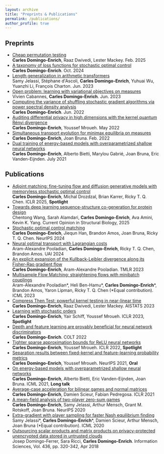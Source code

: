 ```yaml
---
layout: archive
title: "Preprints & Publications"
permalink: /publications/
author_profile: true
---
```


## Preprints

* [Cheap permutation testing](https://arxiv.org/abs/2502.07672)<br>
  **Carles Domingo-Enrich**, Raaz Dwivedi, Lester Mackey.
  Feb. 2025 
* [A taxonomy of loss functions for stochastic optimal control](https://arxiv.org/pdf/2410.00345)<br>
  **Carles Domingo-Enrich**.
  Oct. 2024
* [Length generalization in arithmetic transformers](https://arxiv.org/abs/2306.15400)<br>
  Samy Jelassi, Stéphane d'Ascoli, **Carles Domingo-Enrich**, Yuhuai Wu, Yuanzhi Li, François Charton.
  Jun. 2023
* [Open problem: learning with variational objectives on measures](https://arxiv.org/abs/2306.11928)<br>
  Vivien Cabannes, **Carles Domingo-Enrich**.
  Jun. 2023
* [Computing the variance of shuffling stochastic gradient algorithms via power spectral density analysis](https://arxiv.org/abs/2206.00632)<br>
	**Carles Domingo-Enrich**.
	Jun. 2022
* [Auditing differential privacy in high dimensions with the kernel quantum Rényi divergence](https://arxiv.org/abs/2205.13941)<br>
	**Carles Domingo-Enrich**, Youssef Mroueh.
	May 2022
* [Simultaneous transport evolution for minimax equilibria on measures](https://arxiv.org/abs/2202.06460)<br>
	**Carles Domingo-Enrich**, Joan Bruna.
	Feb. 2022
* [Dual training of energy-based models with overparametrized shallow neural networks](https://arxiv.org/abs/2107.05134)<br>
	**Carles Domingo-Enrich**, Alberto Bietti, Marylou Gabrié, Joan Bruna, Eric Vanden-Eijnden.
	July 2021

## Publications

* [Adjoint matching: fine-tuning flow and diffusion generative models with memoryless stochastic optimal control](https://arxiv.org/abs/2409.08861)<br>
  **Carles Domingo-Enrich**, Michal Drozdzal, Brian Karrer, Ricky T. Q. Chen.
  ICLR 2025, **Spotlight**
* [Towards deep learning sequence-structure co-generation for protein design](https://arxiv.org/abs/2410.01773)<br>
  Chentong Wang, Sarah Alamdari, **Carles Domingo-Enrich**, Ava Amini, Kevin K. Yang.
  Current Opinion in Structural Biology, 2025
* [Stochastic optimal control matching](https://arxiv.org/abs/2312.02027)<br>
  **Carles Domingo-Enrich**, Jiequn Han, Brandon Amos, Joan Bruna, Ricky T. Q. Chen.
  NeurIPS 2024
* [Neural optimal transport with Lagrangian costs](https://openreview.net/pdf?id=myb0FKB8C9)<br> 
Aram-Alexandre Pooladian, **Carles Domingo-Enrich**, Ricky T. Q. Chen, Brandon Amos. 
UAI 2024
* [An explicit expansion of the Kullback-Leibler divergence along its Fisher-Rao gradient flow](https://arxiv.org/abs/2302.12229)<br>
	**Carles Domingo-Enrich**, Aram-Alexandre Pooladian.
	TMLR 2023
* [Multisample Flow Matching: straightening flows with minibatch couplings](https://arxiv.org/abs/2304.14772)<br>
  Aram-Alexandre Pooladian\*, Heli Ben-Hamu\*, **Carles Domingo-Enrich**\*, Brandon Amos, Yaron Lipman, Ricky T. Q. Chen (\*Equal contribution).
  ICML 2023
* [Compress Then Test: powerful kernel testing in near-linear time](https://arxiv.org/abs/2301.05974)<br>
  **Carles Domingo-Enrich**, Raaz Dwivedi, Lester Mackey.
  AISTATS 2023
* [Learning with stochastic orders](https://arxiv.org/abs/2205.13684)<br>
  **Carles Domingo-Enrich**, Yair Schiff, Youssef Mroueh.
  ICLR 2023, **Spotlight**
* [Depth and feature learning are provably beneficial for neural network discriminators](https://arxiv.org/abs/2112.13867)<br>
  **Carles Domingo-Enrich**.
  COLT 2022
* [Tighter sparse approximation bounds for ReLU neural networks](https://arxiv.org/abs/2110.03673)<br>
  **Carles Domingo-Enrich**, Youssef Mroueh.
  ICLR 2022, **Spotlight**
* [Separation results between fixed-kernel and feature-learning probability metrics](https://arxiv.org/abs/2106.05739)<br>
  **Carles Domingo-Enrich**, Youssef Mroueh.
  NeurIPS 2021, **Oral**
* [On energy-based models with overparametrized shallow neural networks](https://arxiv.org/abs/2104.07531.pdf)<br>
  **Carles Domingo-Enrich**, Alberto Bietti, Eric Vanden-Eijnden, Joan Bruna.
  ICML 2021, **Long talk**
* [Average-case acceleration for bilinear games and normal matrices](https://arxiv.org/pdf/2010.02076.pdf)<br>
  **Carles Domingo-Enrich**, Damien Scieur, Fabian Pedregosa.
  ICLR 2021
* [A mean-field analysis of two-player zero-sum games](https://arxiv.org/pdf/2002.06277.pdf)<br>
  **Carles Domingo-Enrich**, Samy Jelassi, Arthur Mensch, Grant M. Rotskoff, Joan Bruna.
  NeurIPS 2020
* [Extra-gradient with player sampling for faster Nash equilibrium finding](https://128.84.21.199/pdf/1905.12363.pdf)<br>
  Samy Jelassi\*, **Carles Domingo-Enrich**\*, Damien Scieur, Arthur Mensch, Joan Bruna (\*Equal contribution).
  ICML 2020
* [Outsourcing scalar products and matrix products on privacy-protected unencrypted data stored in untrusted clouds](https://www.sciencedirect.com/science/article/pii/S0020025516321752?via%3Dihub)<br>
  Josep Domingo-Ferrer, Sara Ricci, **Carles Domingo-Enrich**.
  Information Sciences, Vol. 436, pp. 320-342, Apr 2018
